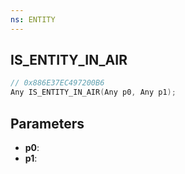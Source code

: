 ```yaml
---
ns: ENTITY
---
```

## IS_ENTITY_IN_AIR

```c
// 0x886E37EC497200B6
Any IS_ENTITY_IN_AIR(Any p0, Any p1);
```

## Parameters
* **p0**:
* **p1**:
